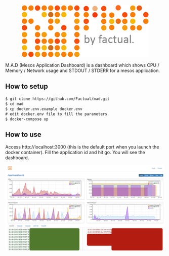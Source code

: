 <p align="center">
  <img src="public/images/banner.png"/>
</p>
M.A.D (Mesos Application Dashboard) is a dashboard which shows CPU / Memory / Network usage and STDOUT / STDERR for a mesos application.

## How to setup

```
$ git clone https://github.com/Factual/mad.git
$ cd mad
$ cp docker.env.example docker.env
# edit docker.env file to fill the parameters
$ docker-compose up
```

## How to use

Access http://localhost:3000 (this is the default port when you launch the docker container). Fill the application id and hit go. You will see the dashboard.

![screenshot](public/images/screenshot.jpeg)
